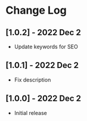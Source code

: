 # Change Log

## [1.0.2] - 2022 Dec 2
- Update keywords for SEO

## [1.0.1] - 2022 Dec 2
- Fix description

## [1.0.0] - 2022 Dec 2
- Initial release
